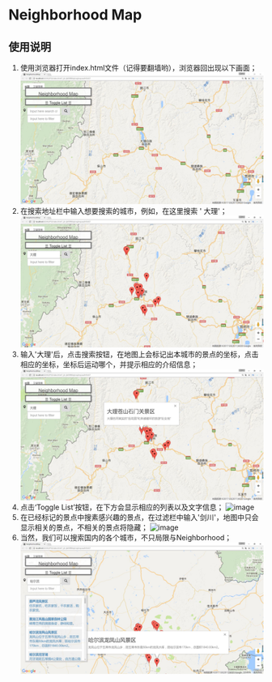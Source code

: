 # Neighborhood Map 
## 使用说明
1. 使用浏览器打开index.html文件（记得要翻墙哟），浏览器回出现以下画面；
![image](https://github.com/ShoutangYang/UdacityP3/raw/master/resouce/1.JPG)
2. 在搜索地址栏中输入想要搜索的城市，例如，在这里搜索 ' 大理'；
![image](https://github.com/ShoutangYang/UdacityP3/blob/master/resouce/2.JPG)
3. 输入'大理'后，点击搜索按钮，在地图上会标记出本城市的景点的坐标，点击相应的坐标，坐标后运动哪个，并提示相应的介绍信息；
![image](https://github.com/ShoutangYang/UdacityP3/raw/master/resouce/3.JPG)
4. 点击‘Toggle List’按钮，在下方会显示相应的列表以及文字信息；
![image](https://github.com/ShoutangYang/UdacityP3/raw/master/blob/master/resouce/4.JPG)
5. 在已经标记的景点中搜素感兴趣的景点，在过滤栏中输入'剑川'，地图中只会显示相关的景点，不相关的景点将隐藏；
![image](https://github.com/ShoutangYang/UdacityP3/raw/master/blob/master/resouce/5.JPG)
6. 当然，我们可以搜索国内的各个城市，不只局限与Neighborhood；
![image](https://github.com/ShoutangYang/UdacityP3/blob/master/resouce/7.JPG)

